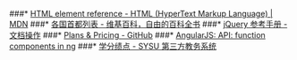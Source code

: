 ###* [HTML element reference - HTML (HyperText Markup Language) | MDN](https://developer.mozilla.org/en-US/docs/Web/HTML/Element)
###* [各国首都列表 - 维基百科，自由的百科全书](http://zh.wikipedia.org/wiki/%E5%90%84%E5%9B%BD%E9%A6%96%E9%83%BD%E5%88%97%E8%A1%A8)
###* [jQuery 参考手册 - 文档操作](http://w3school.com.cn/jquery/jquery_ref_manipulation.asp)
###* [Plans & Pricing - GitHub](https://github.com/pricing)
###* [AngularJS: API: function components in ng](http://docs.angularjs.cn/api/ng/function)
###* [学分绩点 - SYSU 第三方教务系统](http://insysu.com/score)

